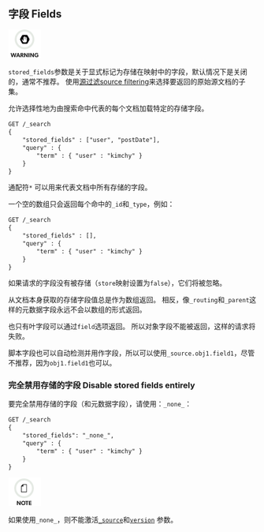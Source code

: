 ## 字段 Fields

![Warning](/images/icons/warning.png)

`stored_fields`参数是关于显式标记为存储在映射中的字段，默认情况下是关闭的，通常不推荐。 使用[源过滤source filtering](search-request-source-filtering.html)来选择要返回的原始源文档的子集。

允许选择性地为由搜索命中代表的每个文档加载特定的存储字段。

    
    GET /_search
    {
        "stored_fields" : ["user", "postDate"],
        "query" : {
            "term" : { "user" : "kimchy" }
        }
    }

通配符`*` 可以用来代表文档中所有存储的字段。

一个空的数组只会返回每个命中的`_id`和`_type`，例如：    
    
    GET /_search
    {
        "stored_fields" : [],
        "query" : {
            "term" : { "user" : "kimchy" }
        }
    }

如果请求的字段没有被存储（`store`映射设置为`false`），它们将被忽略。

从文档本身获取的存储字段值总是作为数组返回。 相反，像`_routing`和`_parent`这样的元数据字段永远不会以数组的形式返回。

也只有叶字段可以通过`field`选项返回。 所以对象字段不能被返回，这样的请求将失败。

脚本字段也可以自动检测并用作字段，所以可以使用`_source.obj1.field1`，尽管不推荐，因为`obj1.field1`也可以。


### 完全禁用存储的字段 Disable stored fields entirely

要完全禁用存储的字段（和元数据字段），请使用：`_none_`：    
    
    GET /_search
    {
        "stored_fields": "_none_",
        "query" : {
            "term" : { "user" : "kimchy" }
        }
    }

![Note](/images/icons/note.png)

如果使用`_none_`，则不能激活[`_source`](search-request-source-filtering.html)和[`version`](search-request-version.html) 参数。
